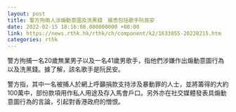 ```yaml
---
layout: post
title: 警方拘兩人涉煽動意圖及洗黑錢　據悉包括歌手阮民安
date: 2022-02-15 18:16:08.000000000 +08:00
link: https://news.rthk.hk/rthk/ch/component/k2/1633855-20220215.htm
categories: rthk
---
```


警方拘捕一名20歲無業男子以及一名41歲男歌手，指他們涉嫌作出煽動意圖行為以及洗黑錢。據了解，該名歌手是阮民安。

警方指，其中一名被捕人於網上呼籲捐款支持涉及暴動罪的人士，並將籌得的大約100萬中，部份款項用作私人用途及存入馬會戶口。另外亦在社交媒體發表具煽動意圖行為的言論，引起對香港政府的憎恨。
